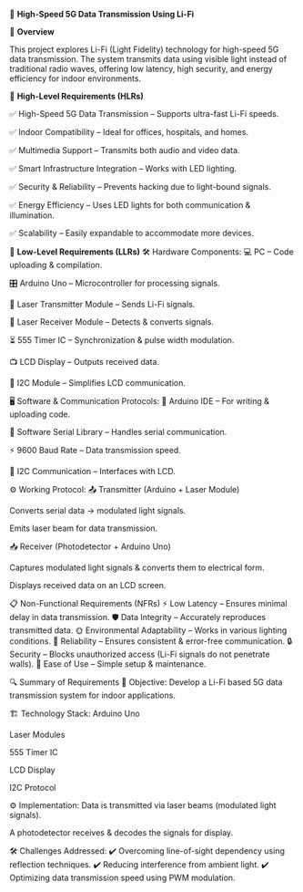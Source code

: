 📡 **High-Speed 5G Data Transmission Using Li-Fi**

🚀 **Overview**

This project explores Li-Fi (Light Fidelity) technology for high-speed 5G data transmission. The system transmits data using visible light instead of traditional radio waves, offering low latency, high security, and energy efficiency for indoor environments.

🎯 **High-Level Requirements (HLRs)**

✅ High-Speed 5G Data Transmission – Supports ultra-fast Li-Fi speeds. 

✅ Indoor Compatibility – Ideal for offices, hospitals, and homes.

✅ Multimedia Support – Transmits both audio and video data.

✅ Smart Infrastructure Integration – Works with LED lighting.

✅ Security & Reliability – Prevents hacking due to light-bound signals.

✅ Energy Efficiency – Uses LED lights for both communication & illumination.

✅ Scalability – Easily expandable to accommodate more devices.

🔩 **Low-Level Requirements (LLRs)**
🛠 Hardware Components:
💻 PC – Code uploading & compilation.

🎛 Arduino Uno – Microcontroller for processing signals.

🔴 Laser Transmitter Module – Sends Li-Fi signals.

📡 Laser Receiver Module – Detects & converts signals.

⏳ 555 Timer IC – Synchronization & pulse width modulation.

📺 LCD Display – Outputs received data.

🔗 I2C Module – Simplifies LCD communication.

🖥 Software & Communication Protocols:
🔧 Arduino IDE – For writing & uploading code.

🔄 Software Serial Library – Handles serial communication.

⚡ 9600 Baud Rate – Data transmission speed.

🔌 I2C Communication – Interfaces with LCD.

⚙ Working Protocol:
📤 Transmitter (Arduino + Laser Module)

Converts serial data → modulated light signals.

Emits laser beam for data transmission.

📥 Receiver (Photodetector + Arduino Uno)

Captures modulated light signals & converts them to electrical form.

Displays received data on an LCD screen.

📋 Non-Functional Requirements (NFRs)
⚡ Low Latency – Ensures minimal delay in data transmission.
🛡 Data Integrity – Accurately reproduces transmitted data.
🌞 Environmental Adaptability – Works in various lighting conditions.
🔄 Reliability – Ensures consistent & error-free communication.
🔒 Security – Blocks unauthorized access (Li-Fi signals do not penetrate walls).
🎯 Ease of Use – Simple setup & maintenance.

🔍 Summary of Requirements
📌 Objective:
Develop a Li-Fi based 5G data transmission system for indoor applications.

🏗 Technology Stack:
Arduino Uno

Laser Modules

555 Timer IC

LCD Display

I2C Protocol

⚙ Implementation:
Data is transmitted via laser beams (modulated light signals).

A photodetector receives & decodes the signals for display.

🛠 Challenges Addressed:
✔ Overcoming line-of-sight dependency using reflection techniques.
✔ Reducing interference from ambient light.
✔ Optimizing data transmission speed using PWM modulation.
